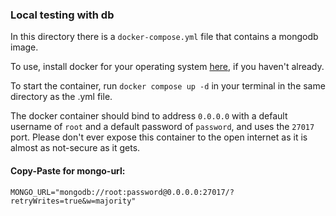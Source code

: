 ### Local testing with db

In this directory there is a `docker-compose.yml` file that contains a mongodb image.

To use, install docker for your operating system [here](https://docs.docker.com/engine/install/),
if you haven't already. 

To start the container, run 
`docker compose up -d` in your terminal in the same directory as the .yml file.

The docker container should bind to address `0.0.0.0` with a default username 
of `root` and a default password of `password`, and uses the `27017` port. 
Please don't ever expose this container to the open internet as it is almost
as not-secure as it gets.

#### Copy-Paste for mongo-url:
`MONGO_URL="mongodb://root:password@0.0.0.0:27017/?retryWrites=true&w=majority"`